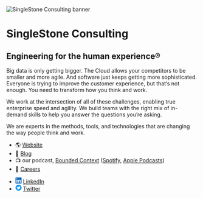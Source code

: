 <!-- The relative link for the image below doesn't work locally, but
GitHub organization pages is making adjustments to the path it loads so
this config is necessary for the image to actually load on GitHub in the profile -->

![SingleStone Consulting banner](SingleStone-Cover-1.png)

# SingleStone Consulting

## Engineering for the human experience®

Big data is only getting bigger. The Cloud allows your competitors to be smaller and more agile. And software just keeps getting more sophisticated. Everyone is trying to improve the customer experience, but that’s not enough. You need to transform how you think and work.

We work at the intersection of all of these challenges, enabling true enterprise speed and agility. We build teams with the right mix of in-demand skills to help you answer the questions you’re asking.

We are experts in the methods, tools, and technologies that are changing the way people think and work.

- :earth_americas: [Website](https://www.singlestoneconsulting.com)
- :newspaper: [Blog](https://www.singlestoneconsulting.com/ripple/)
- :tv: our podcast, [Bounded Context](https://www.singlestoneconsulting.com/bounded-context/) ([Spotify](https://open.spotify.com/show/6m2sAfyEeFC3PyzmCOrwyD?si=VxSzqhA4QySfFx4tUcdhNA&dl_branch=1), [Apple Podcasts](https://podcasts.apple.com/us/podcast/bounded-context/id1538714502))
- :briefcase: [Careers](https://www.singlestoneconsulting.com/careers/)
<!-- The relative links for the images below don't work locally, but
GitHub organization pages is making adjustments to the path it loads so
this config is necessary for the images to actually load on GitHub in the profile -->
- <img src="linkedin.png" width="16" height="16"> [LinkedIn](https://www.linkedin.com/company/singlestone)
- <img src="twitter.svg" width="16" height="16"> [Twitter](https://twitter.com/SingleStoneTech)
